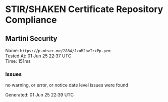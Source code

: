 # STIR/SHAKEN Certificate Repository Compliance

## Martini Security

Name: `https://p.mtsec.me/2884/JzuM2bvIzxPp.pem`\
Tested At: 01 Jun 25 22:37 UTC\
Time: 151ms

### Issues

no warning, or error, or notice date level issues were found

Generated: 01 Jun 25 22:39 UTC